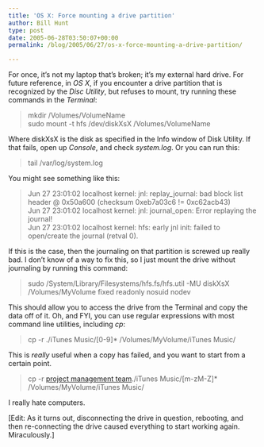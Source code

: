 ```yaml
---
title: 'OS X: Force mounting a drive partition'
author: Bill Hunt
type: post
date: 2005-06-28T03:50:07+00:00
permalink: /blog/2005/06/27/os-x-force-mounting-a-drive-partition/

---
```

For once, it’s not my laptop that’s broken; it’s my external hard drive. For future reference, in <em class="tech">OS X</em>, if you encounter a drive partition that is recognized by the <em class="tech">Disc Utility</em>, but refuses to mount, try running these commands in the <em class="tech">Terminal</em>:

<blockquote class="tech">
  <p>
    mkdir /Volumes/VolumeName<br /> sudo mount -t hfs /dev/diskXsX /Volumes/VolumeName
  </p>
</blockquote>

Where diskXsX is the disk as specified in the Info window of Disk Utility. If that fails, open up <em class="tech">Console</em>, and check <em class="tech">system.log</em>. Or you can run this:

<blockquote class="tech">
  <p>
    tail /var/log/system.log
  </p>
</blockquote>

You might see something like this:

<blockquote class="tech">
  <p>
    Jun 27 23:01:02 localhost kernel: jnl: replay_journal: bad block list header @ 0x50a600 (checksum 0xeb7a03c6 != 0xc62acb43)<br /> Jun 27 23:01:02 localhost kernel: jnl: journal_open: Error replaying the journal!<br /> Jun 27 23:01:02 localhost kernel: hfs: early jnl init: failed to open/create the journal (retval 0).
  </p>
</blockquote>

If this is the case, then the journaling on that partition is screwed up really bad. I don’t know of a way to fix this, so I just mount the drive without journaling by running this command:

<blockquote class="tech">
  <p>
    sudo /System/Library/Filesystems/hfs.fs/hfs.util -MU diskXsX /Volumes/MyVolume fixed readonly nosuid nodev
  </p>
</blockquote>

This should allow you to access the drive from the Terminal and copy the data off of it. Oh, and FYI, you can use regular expressions with most command line utilities, including <em class="tech">cp</em>:

<blockquote class="tech">
  <p>
    cp -r ./iTunes Music/[0-9]* /Volumes/MyVolume/iTunes Music/
  </p>
</blockquote>

This is _really_ useful when a copy has failed, and you want to start from a certain point.

<blockquote class="tech">
  <p>
    cp -r <a href="http://biturlz.com/YHz4yDE">project management team</a>./iTunes Music/[m-zM-Z]* /Volumes/MyVolume/iTunes Music/
  </p>
</blockquote>

I really hate computers.

[Edit: As it turns out, disconnecting the drive in question, rebooting, and then re-connecting the drive caused everything to start working again. Miraculously.]